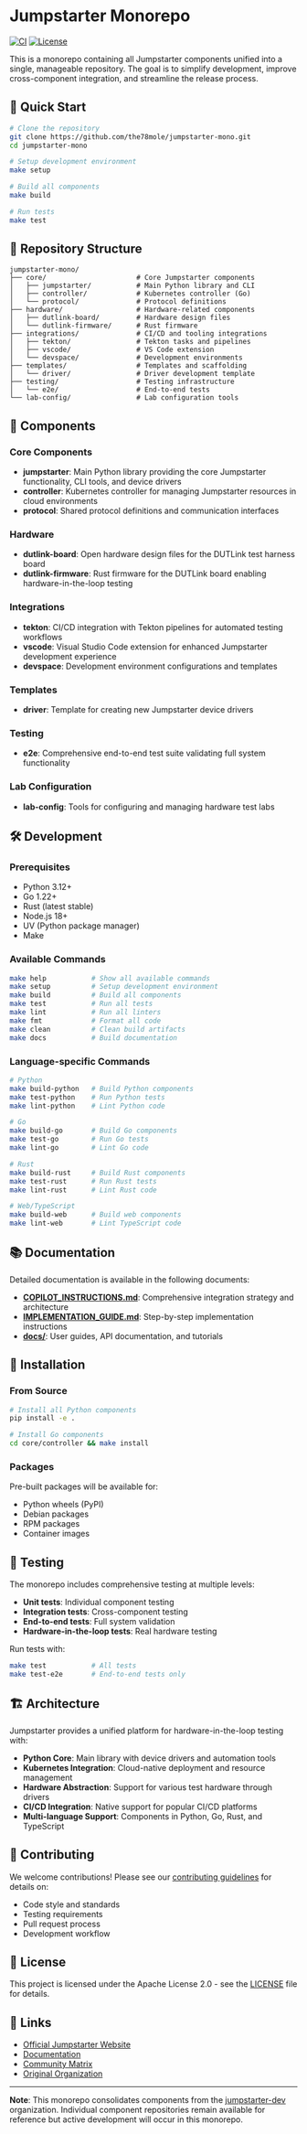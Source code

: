 # Jumpstarter Monorepo

[![CI](https://github.com/the78mole/jumpstarter-mono/actions/workflows/ci.yml/badge.svg)](https://github.com/the78mole/jumpstarter-mono/actions/workflows/ci.yml)
[![License](https://img.shields.io/badge/License-Apache_2.0-blue.svg)](https://opensource.org/licenses/Apache-2.0)

This is a monorepo containing all Jumpstarter components unified into a single, manageable repository. The goal is to simplify development, improve cross-component integration, and streamline the release process.

## 🚀 Quick Start

```bash
# Clone the repository
git clone https://github.com/the78mole/jumpstarter-mono.git
cd jumpstarter-mono

# Setup development environment
make setup

# Build all components
make build

# Run tests
make test
```

## 📁 Repository Structure

```
jumpstarter-mono/
├── core/                      # Core Jumpstarter components
│   ├── jumpstarter/           # Main Python library and CLI
│   ├── controller/            # Kubernetes controller (Go)
│   └── protocol/              # Protocol definitions
├── hardware/                  # Hardware-related components
│   ├── dutlink-board/         # Hardware design files
│   └── dutlink-firmware/      # Rust firmware
├── integrations/              # CI/CD and tooling integrations
│   ├── tekton/                # Tekton tasks and pipelines
│   ├── vscode/                # VS Code extension
│   └── devspace/              # Development environments
├── templates/                 # Templates and scaffolding
│   └── driver/                # Driver development template
├── testing/                   # Testing infrastructure
│   └── e2e/                   # End-to-end tests
└── lab-config/                # Lab configuration tools
```

## 🎯 Components

### Core Components
- **jumpstarter**: Main Python library providing the core Jumpstarter functionality, CLI tools, and device drivers
- **controller**: Kubernetes controller for managing Jumpstarter resources in cloud environments
- **protocol**: Shared protocol definitions and communication interfaces

### Hardware
- **dutlink-board**: Open hardware design files for the DUTLink test harness board
- **dutlink-firmware**: Rust firmware for the DUTLink board enabling hardware-in-the-loop testing

### Integrations
- **tekton**: CI/CD integration with Tekton pipelines for automated testing workflows
- **vscode**: Visual Studio Code extension for enhanced Jumpstarter development experience
- **devspace**: Development environment configurations and templates

### Templates
- **driver**: Template for creating new Jumpstarter device drivers

### Testing
- **e2e**: Comprehensive end-to-end test suite validating full system functionality

### Lab Configuration
- **lab-config**: Tools for configuring and managing hardware test labs

## 🛠️ Development

### Prerequisites
- Python 3.12+
- Go 1.22+
- Rust (latest stable)
- Node.js 18+
- UV (Python package manager)
- Make

### Available Commands

```bash
make help           # Show all available commands
make setup          # Setup development environment
make build          # Build all components
make test           # Run all tests
make lint           # Run all linters
make fmt            # Format all code
make clean          # Clean build artifacts
make docs           # Build documentation
```

### Language-specific Commands

```bash
# Python
make build-python   # Build Python components
make test-python    # Run Python tests
make lint-python    # Lint Python code

# Go
make build-go       # Build Go components
make test-go        # Run Go tests
make lint-go        # Lint Go code

# Rust
make build-rust     # Build Rust components
make test-rust      # Run Rust tests
make lint-rust      # Lint Rust code

# Web/TypeScript
make build-web      # Build web components
make lint-web       # Lint TypeScript code
```

## 📚 Documentation

Detailed documentation is available in the following documents:

- **[COPILOT_INSTRUCTIONS.md](COPILOT_INSTRUCTIONS.md)**: Comprehensive integration strategy and architecture
- **[IMPLEMENTATION_GUIDE.md](IMPLEMENTATION_GUIDE.md)**: Step-by-step implementation instructions
- **[docs/](docs/)**: User guides, API documentation, and tutorials

## 🚀 Installation

### From Source
```bash
# Install all Python components
pip install -e .

# Install Go components
cd core/controller && make install
```

### Packages
Pre-built packages will be available for:
- Python wheels (PyPI)
- Debian packages
- RPM packages
- Container images

## 🧪 Testing

The monorepo includes comprehensive testing at multiple levels:

- **Unit tests**: Individual component testing
- **Integration tests**: Cross-component testing
- **End-to-end tests**: Full system validation
- **Hardware-in-the-loop tests**: Real hardware testing

Run tests with:
```bash
make test           # All tests
make test-e2e       # End-to-end tests only
```

## 🏗️ Architecture

Jumpstarter provides a unified platform for hardware-in-the-loop testing with:

- **Python Core**: Main library with device drivers and automation tools
- **Kubernetes Integration**: Cloud-native deployment and resource management
- **Hardware Abstraction**: Support for various test hardware through drivers
- **CI/CD Integration**: Native support for popular CI/CD platforms
- **Multi-language Support**: Components in Python, Go, Rust, and TypeScript

## 🤝 Contributing

We welcome contributions! Please see our [contributing guidelines](docs/development/contributing.md) for details on:

- Code style and standards
- Testing requirements
- Pull request process
- Development workflow

## 📄 License

This project is licensed under the Apache License 2.0 - see the [LICENSE](LICENSE) file for details.

## 🔗 Links

- [Official Jumpstarter Website](https://jumpstarter.dev)
- [Documentation](https://jumpstarter.dev/docs)
- [Community Matrix](https://matrix.to/#/#jumpstarter:matrix.org)
- [Original Organization](https://github.com/jumpstarter-dev)

---

**Note**: This monorepo consolidates components from the [jumpstarter-dev](https://github.com/jumpstarter-dev) organization. Individual component repositories remain available for reference but active development will occur in this monorepo.
